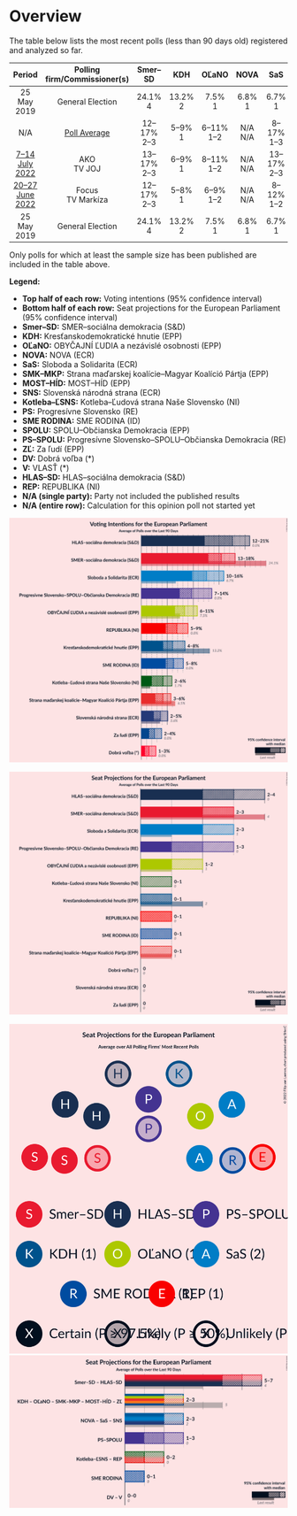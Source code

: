 # Overview

The table below lists the most recent polls (less than 90 days old) registered and analyzed so far.

| Period     | Polling firm/Commissioner(s) | Smer–SD | KDH | OĽaNO | NOVA | SaS | SMK–MKP | MOST–HÍD | SNS | Kotleba–ĽSNS | PS | SME RODINA | SPOLU | PS–SPOLU | ZĽ | DV | V | HLAS–SD | REP |
|:----------:|:----------------------------:|:--:|:--:|:--:|:--:|:--:|:--:|:--:|:--:|:--:|:--:|:--:|:--:|:--:|:--:|:--:|:--:|:--:|:--:|
| 25 May 2019 | General Election | 24.1% <br> 4 | 13.2% <br> 2 | 7.5% <br> 1 | 6.8% <br> 1 | 6.7% <br> 1 | 6.5% <br> 1 | 5.8% <br> 1 | 3.6% <br> 0 | 1.7% <br> 0 | 0.0% <br> 0 | 0.0% <br> 0 | 0.0% <br> 0 | 0.0% <br> 0 | 0.0% <br> 0 | 0.0% <br> 0 | 0.0% <br> 0 | 0.0% <br> 0 | 0.0% <br> 0 |
| N/A | [Poll Average](average.html) | 12–17% <br> 2–3 | 5–9% <br> 1 | 6–11% <br> 1–2 | N/A <br> N/A | 8–17% <br> 1–3 | 1–5% <br> 0–1 | N/A <br> N/A | 3–5% <br> 0–1 | 1–5% <br> 0 | N/A <br> N/A | 5–9% <br> 0–2 | N/A <br> N/A | 8–12% <br> 1–2 | 1–3% <br> 0 | 1–2% <br> 0 | N/A <br> N/A | 18–23% <br> 3–4 | 4–8% <br> 0–1 |
| [7–14 July 2022](2022-07-14-AKO.html) | AKO <br> TV JOJ | 13–17% <br> 2–3 | 6–9% <br> 1 | 8–11% <br> 1–2 | N/A <br> N/A | 13–17% <br> 2–3 | 1–2% <br> 0 | N/A <br> N/A | 3–6% <br> 0 | 1–2% <br> 0 | N/A <br> N/A | 5–8% <br> 0–1 | N/A <br> N/A | 8–12% <br> 1–2 | 1–3% <br> 0 | 1–2% <br> 0 | N/A <br> N/A | 18–23% <br> 3–4 | 4–7% <br> 0–1 |
| [20–27 June 2022](2022-06-27-Focus.html) | Focus <br> TV Markíza | 12–17% <br> 2–3 | 5–8% <br> 1 | 6–9% <br> 1–2 | N/A <br> N/A | 8–12% <br> 1–2 | 3–6% <br> 0–1 | N/A <br> N/A | 3–5% <br> 0–1 | 3–5% <br> 0 | N/A <br> N/A | 6–9% <br> 1–2 | N/A <br> N/A | 8–12% <br> 1–2 | 1–3% <br> 0 | 1–2% <br> 0 | N/A <br> N/A | 18–23% <br> 3–4 | 5–9% <br> 1–2 |
| 25 May 2019 | General Election | 24.1% <br> 4 | 13.2% <br> 2 | 7.5% <br> 1 | 6.8% <br> 1 | 6.7% <br> 1 | 6.5% <br> 1 | 5.8% <br> 1 | 3.6% <br> 0 | 1.7% <br> 0 | 0.0% <br> 0 | 0.0% <br> 0 | 0.0% <br> 0 | 0.0% <br> 0 | 0.0% <br> 0 | 0.0% <br> 0 | 0.0% <br> 0 | 0.0% <br> 0 | 0.0% <br> 0 |

Only polls for which at least the sample size has been published are included in the table above.

**Legend:**
+ **Top half of each row:** Voting intentions (95% confidence interval)
+ **Bottom half of each row:** Seat projections for the European Parliament (95% confidence interval)
+ **Smer–SD:** SMER–sociálna demokracia (S&D)
+ **KDH:** Kresťanskodemokratické hnutie (EPP)
+ **OĽaNO:** OBYČAJNÍ ĽUDIA a nezávislé osobnosti (EPP)
+ **NOVA:** NOVA (ECR)
+ **SaS:** Sloboda a Solidarita (ECR)
+ **SMK–MKP:** Strana maďarskej koalície–Magyar Koalíció Pártja (EPP)
+ **MOST–HÍD:** MOST–HÍD (EPP)
+ **SNS:** Slovenská národná strana (ECR)
+ **Kotleba–ĽSNS:** Kotleba–Ľudová strana Naše Slovensko (NI)
+ **PS:** Progresívne Slovensko (RE)
+ **SME RODINA:** SME RODINA (ID)
+ **SPOLU:** SPOLU–Občianska Demokracia (EPP)
+ **PS–SPOLU:** Progresívne Slovensko–SPOLU–Občianska Demokracia (RE)
+ **ZĽ:** Za ľudí (EPP)
+ **DV:** Dobrá voľba (*)
+ **V:** VLASŤ (*)
+ **HLAS–SD:** HLAS–sociálna demokracia (S&D)
+ **REP:** REPUBLIKA (NI)
+ **N/A (single party):** Party not included the published results
+ **N/A (entire row):** Calculation for this opinion poll not started yet


![Graph with voting intentions not yet produced](average.png "Voting Intentions")

![Graph with seats not yet produced](average-seats.png "Seats")

![Graph with seating plan not yet produced](average-seating-plan.png "Seating Plan")
![Graph with coalitions seats not yet produced](average-coalitions-seats.png "Coalitions Seats")
